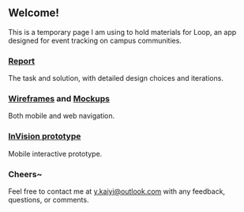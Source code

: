 ## Welcome!

This is a temporary page I am using to hold materials for Loop, an app designed for event tracking on campus communities. 

### [Report](https://drive.google.com/file/d/0B-EC9yTYBQmjNDlEUTBlTGFxMVE/view?usp=sharing)
The task and solution, with detailed design choices and iterations.

### [Wireframes](https://drive.google.com/file/d/0B-EC9yTYBQmjVVpPczk0SkJlQ0k/view?usp=sharing) and [Mockups](https://drive.google.com/file/d/0B-EC9yTYBQmjQ29jXzF3ZzdoU2c/view?usp=sharing)
Both mobile and web navigation.

### [InVision prototype](https://invis.io/HEBDTK66V)
Mobile interactive prototype.

### Cheers~

Feel free to contact me at y.kaiyi@outlook.com with any feedback, questions, or comments.
